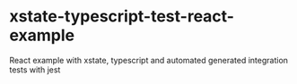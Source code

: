 # xstate-typescript-test-react-example
React example with xstate, typescript and automated generated integration tests with jest 
